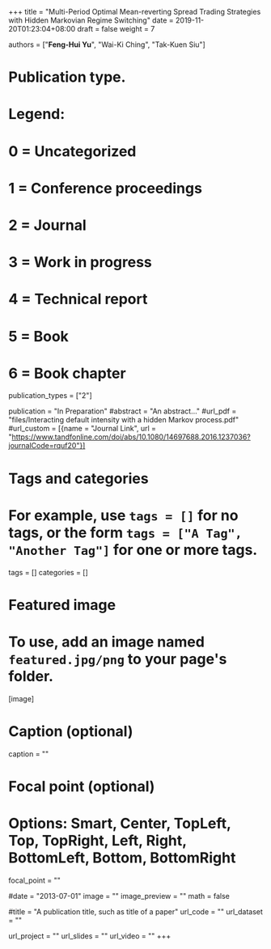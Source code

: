 +++
title = "Multi-Period Optimal Mean-reverting Spread Trading Strategies with Hidden Markovian Regime Switching"
date = 2019-11-20T01:23:04+08:00
draft = false
weight = 7

authors = ["**Feng-Hui Yu**", "Wai-Ki Ching", "Tak-Kuen Siu"]

# Publication type.
# Legend:
# 0 = Uncategorized
# 1 = Conference proceedings
# 2 = Journal
# 3 = Work in progress
# 4 = Technical report
# 5 = Book
# 6 = Book chapter
publication_types = ["2"]

publication = "In Preparation"
#abstract = "An abstract..."
#url_pdf = "files/Interacting default intensity with a hidden Markov process.pdf"
#url_custom = [{name = "Journal Link", url = "https://www.tandfonline.com/doi/abs/10.1080/14697688.2016.1237036?journalCode=rquf20"}]

# Tags and categories
# For example, use `tags = []` for no tags, or the form `tags = ["A Tag", "Another Tag"]` for one or more tags.
tags = []
categories = []

# Featured image
# To use, add an image named `featured.jpg/png` to your page's folder. 
[image]
  # Caption (optional)
  caption = ""

  # Focal point (optional)
  # Options: Smart, Center, TopLeft, Top, TopRight, Left, Right, BottomLeft, Bottom, BottomRight
  focal_point = ""
 

#date = "2013-07-01"
image = ""
image_preview = ""
math = false

#title = "A publication title, such as title of a paper"
url_code = ""
url_dataset = ""

url_project = ""
url_slides = ""
url_video = ""
+++
